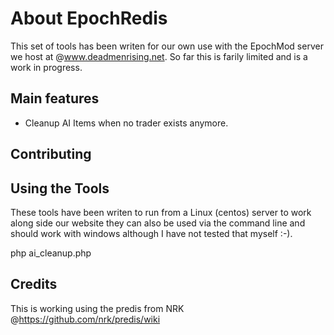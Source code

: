 # About EpochRedis #
 
This set of tools has been writen for our own use with the EpochMod server we host at @www.deadmenrising.net.  So far this is farily limited and is a work in progress.

## Main features ##

- Cleanup AI Items when no trader exists anymore.

## Contributing ##

## Using the Tools ##

These tools have been writen to run from a Linux (centos) server to work along side our website they can also be used via the command line and should work with windows although I have not tested that myself :-).

php ai_cleanup.php

## Credits ##

This is working using the predis from NRK @https://github.com/nrk/predis/wiki
